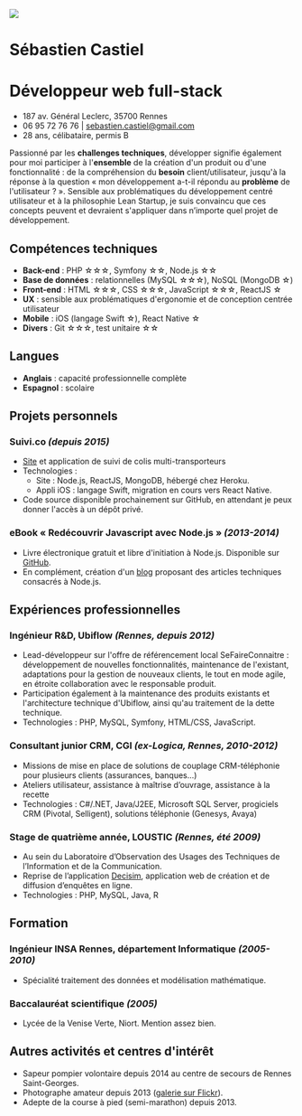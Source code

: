 ![](http://www.gravatar.com/avatar/856c68c4f19dce5917ccb5fd5df20c0e?s=200)

# Sébastien Castiel
# Développeur web full-stack

> [<i class="fa fa-twitter-square"></i>](http://twitter.com/scastiel)
> [<i class="fa fa-github-square"></i>](http://github.com/scastiel)
> [<i class="fa fa-linkedin-square"></i>](https://fr.linkedin.com/in/scastiel)

* 187 av. Général Leclerc, 35700 Rennes
* 06 95 72 76 76 | <sebastien.castiel@gmail.com>
* 28 ans, célibataire, permis B

Passionné par les **challenges techniques**, développer signifie également pour moi participer à l'**ensemble** de la création d'un produit ou d'une fonctionnalité : de la compréhension du **besoin** client/utilisateur, jusqu'à la réponse à la question « mon développement a-t-il répondu au **problème** de l'utilisateur ? ». Sensible aux problématiques du développement centré utilisateur et à la philosophie Lean Startup, je suis convaincu que ces concepts peuvent et devraient s'appliquer dans n’importe quel projet de développement.

## Compétences techniques

* **Back-end** : PHP ☆☆☆, Symfony ☆☆, Node.js ☆☆
* **Base de données** : relationnelles (MySQL ☆☆☆), NoSQL (MongoDB ☆)
* **Front-end** : HTML ☆☆☆, CSS ☆☆☆, JavaScript ☆☆☆, ReactJS ☆
* **UX** : sensible aux problématiques d'ergonomie et de conception centrée utilisateur
* **Mobile** : iOS (langage Swift ☆), React Native ☆
* **Divers** : Git ☆☆☆, test unitaire ☆☆

## Langues

* **Anglais** : capacité professionnelle complète
* **Espagnol** : scolaire

## Projets personnels

### Suivi.co *(depuis 2015)*
  
  * [Site](http://suivi.co) et application de suivi de colis multi-transporteurs
  * Technologies :
    - Site : Node.js, ReactJS, MongoDB, hébergé chez Heroku.
    - Appli iOS : langage Swift, migration en cours vers React Native.
  * Code source disponible prochainement sur GitHub, en attendant je peux donner l'accès à un dépôt privé.

### eBook « Redécouvrir Javascript avec Node.js » *(2013-2014)*
  
  * Livre électronique gratuit et libre d'initiation à Node.js. Disponible sur [GitHub](https://github.com/scastiel/decouvrir-nodejs).
  * En complément, création d'un [blog](http://www.decouvrir-nodejs.fr) proposant des articles techniques consacrés à Node.js.

## Expériences professionnelles

### Ingénieur R&D, Ubiflow *(Rennes, depuis 2012)*
  - Lead-développeur sur l'offre de référencement local SeFaireConnaitre : développement de nouvelles fonctionnalités, maintenance de l'existant, adaptations pour la gestion de nouveaux clients, le tout en mode agile, en étroite collaboration avec le responsable produit. 
  - Participation également à la maintenance des produits existants et l'architecture technique d'Ubiflow, ainsi qu'au traitement de la dette technique. 
  - Technologies : PHP, MySQL, Symfony, HTML/CSS, JavaScript.

### Consultant junior CRM, CGI *(ex-Logica, Rennes, 2010-2012)*
  - Missions de mise en place de solutions de couplage CRM-téléphonie pour plusieurs clients (assurances, banques...)
  - Ateliers utilisateur, assistance à maîtrise d’ouvrage, assistance à la recette
  - Technologies : C#/.NET, Java/J2EE, Microsoft SQL Server, progiciels CRM (Pivotal, Selligent), solutions téléphonie (Genesys, Avaya)

### Stage de quatrième année, LOUSTIC *(Rennes, été 2009)*
  - Au sein du Laboratoire d’Observation des Usages des Techniques de l’Information et de la Communication.
  - Reprise de l’application [Decisim](http://www.decisim.org), application web de création et de diffusion d’enquêtes en ligne.
  - Technologies : PHP, MySQL, Java, R

## Formation

### Ingénieur INSA Rennes, département Informatique *(2005-2010)*
  - Spécialité traitement des données et modélisation mathématique.

### Baccalauréat scientifique *(2005)*
  - Lycée de la Venise Verte, Niort. Mention assez bien. 

## Autres activités et centres d'intérêt

* Sapeur pompier volontaire depuis 2014 au centre de secours de Rennes Saint-Georges.
* Photographe amateur depuis 2013 ([galerie sur Flickr](https://www.flickr.com/photos/ooosebastienooo/)).
* Adepte de la course à pied (semi-marathon) depuis 2013.
